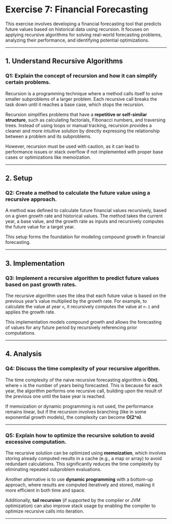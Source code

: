# Exercise 7: Financial Forecasting

This exercise involves developing a financial forecasting tool that predicts future values based on historical data using recursion. It focuses on applying recursive algorithms for solving real-world forecasting problems, analyzing their performance, and identifying potential optimizations.

---

## 1. Understand Recursive Algorithms

### Q1: Explain the concept of recursion and how it can simplify certain problems.

Recursion is a programming technique where a method calls itself to solve smaller subproblems of a larger problem. Each recursive call breaks the task down until it reaches a base case, which stops the recursion.

Recursion simplifies problems that have a **repetitive or self-similar structure**, such as calculating factorials, Fibonacci numbers, and traversing trees. Instead of using loops or manual tracking, recursion provides a cleaner and more intuitive solution by directly expressing the relationship between a problem and its subproblems.

However, recursion must be used with caution, as it can lead to performance issues or stack overflow if not implemented with proper base cases or optimizations like memoization.

---

## 2. Setup

### Q2: Create a method to calculate the future value using a recursive approach.

A method was defined to calculate future financial values recursively, based on a given growth rate and historical values. The method takes the current year, a base value, and the growth rate as inputs and recursively computes the future value for a target year.

This setup forms the foundation for modeling compound growth in financial forecasting.

---

## 3. Implementation

### Q3: Implement a recursive algorithm to predict future values based on past growth rates.

The recursive algorithm uses the idea that each future value is based on the previous year’s value multiplied by the growth rate. For example, to calculate the value at year `n`, it recursively computes the value at `n-1` and applies the growth rate.

This implementation models compound growth and allows the forecasting of values for any future period by recursively referencing prior computations.

---

## 4. Analysis

### Q4: Discuss the time complexity of your recursive algorithm.

The time complexity of the naive recursive forecasting algorithm is **O(n)**, where `n` is the number of years being forecasted. This is because for each year, the algorithm performs one recursive call, building upon the result of the previous one until the base year is reached.

If memoization or dynamic programming is not used, the performance remains linear, but if the recursion involves branching (like in some exponential growth models), the complexity can become **O(2^n)**.

---

### Q5: Explain how to optimize the recursive solution to avoid excessive computation.

The recursive solution can be optimized using **memoization**, which involves storing already computed results in a cache (e.g., a map or array) to avoid redundant calculations. This significantly reduces the time complexity by eliminating repeated subproblem evaluations.

Another alternative is to use **dynamic programming** with a bottom-up approach, where results are computed iteratively and stored, making it more efficient in both time and space.

Additionally, **tail recursion** (if supported by the compiler or JVM optimization) can also improve stack usage by enabling the compiler to optimize recursive calls into iteration.

---


